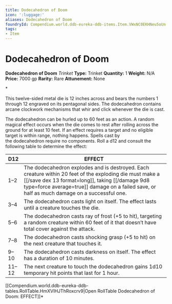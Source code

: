 ```yaml
---
title: Dodecahedron of Doom
icon: ':luggage:'
aliases: Dodecahedron of Doom
foundryId: Compendium.world.ddb-eureka-ddb-items.Item.VWxNC0EKHNeu5oUn
tags:
- Item
---
```


# Dodecahedron of Doom

**Dodecahedron of Doom**
_Trinket_
**Type:** Trinket
**Quantity:** 1
**Weight:** N/A
**Price:** 7000 gp
**Rarity:** Rare
**Attunement:** None

*<p class="Core-Styles_Core-Body">This twelve-sided metal die is 12 inches across and bears the numbers 1 through 12 engraved on its pentagonal sides. The dodecahedron contains arcane clockwork mechanisms that whir and click whenever the die is cast.</p>
<p class="Core-Styles_Core-Body--Extra-Space-After-">The dodecahedron can be hurled up to 60 feet as an action. A random magical effect occurs when the die comes to rest after rolling across the ground for at least 10 feet. If an effect requires a target and no eligible target is within range, nothing happens. Spells cast by the dodecahedron require no components. Roll a d12 and consult the following table to determine the effect:</p>
<table class="compendium-left-aligned-table">
<thead>
<tr>
<th>D12</th>
<th>EFFECT</th>
</tr>
</thead>
<tbody>
<tr>
<td>1–2</td>
<td>The dodecahedron explodes and is destroyed. Each creature within 20 feet of the exploding die must make a [[/save dex 13 format=long]], taking  [[/damage 9d8 type=force average=true]] damage on a failed save, or half as much damage on a successful one.</td>
</tr>
<tr>
<td>3–4</td>
<td>The dodecahedron casts <span class="Sans-Serif-Character-Styles_Italic-Sans-Serif">light</span> on itself. The effect lasts until a creature touches the die.</td>
</tr>
<tr>
<td>5–6</td>
<td>The dodecahedron casts <span class="Sans-Serif-Character-Styles_Italic-Sans-Serif">ray of frost</span> (+5 to hit), targeting a random creature within 60 feet of it that doesn’t have total cover against the attack.</td>
</tr>
<tr>
<td>7–8</td>
<td>The dodecahedron casts <span class="Sans-Serif-Character-Styles_Italic-Sans-Serif">shocking grasp</span> (+5 to hit) on the next creature that touches it.</td>
</tr>
<tr>
<td>9–10</td>
<td>The dodecahedron casts <span class="Sans-Serif-Character-Styles_Italic-Sans-Serif">darkness</span> on itself. The effect has a duration of 10 minutes.</td>
</tr>
<tr>
<td>11–12</td>
<td>The next creature to touch the dodecahedron gains 1d10 temporary hit points that last for 1 hour.</td>
</tr>
</tbody>
</table><div id="table-link">[[Compendium.world.ddb-eureka-ddb-tables.RollTable.HmXVIHJThRoxcrv9|Open RollTable Dodecahedron of Doom: EFFECT]]*